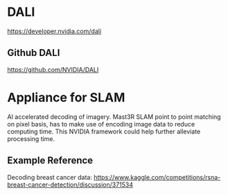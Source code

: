 # DALI

https://developer.nvidia.com/dali

## Github DALI

https://github.com/NVIDIA/DALI

# Appliance for  SLAM

AI accelerated decoding of imagery. Mast3R SLAM point to point matching on pixel basis, has to make use of encoding image data to reduce computing time.
This NVIDIA framework could help further alleviate processing time.

## Example Reference
Decoding breast cancer data:
https://www.kaggle.com/competitions/rsna-breast-cancer-detection/discussion/371534